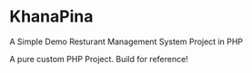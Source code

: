 # KhanaPina

A Simple Demo Resturant Management System Project in PHP


A pure custom PHP Project. Build for reference!
